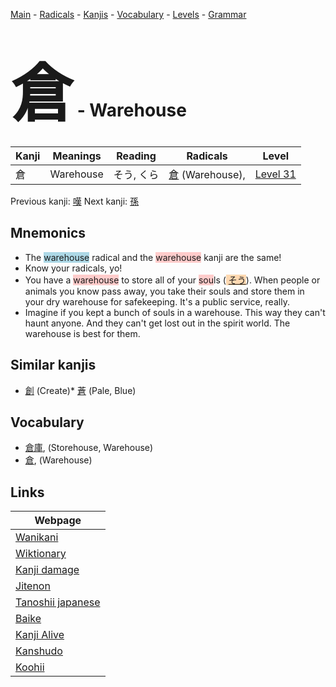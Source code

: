 <style> bigfont {font-size: 100px}</style>
[Main](../README.md) -
[Radicals](../radicals.md) -
[Kanjis](../kanjis.md) -
[Vocabulary](../vocabulary.md) -
[Levels](../levels.md) -
[Grammar](../grammar.md)
# <bigfont> 倉</bigfont> - Warehouse 

| Kanji | Meanings | Reading | Radicals | Level |
| --- | --- | --- | --- | --- |
| 倉 | Warehouse | そう, くら | [倉](../radicals/倉.md) (Warehouse),  | [Level 31](../levels/wk_level31.md) |

Previous kanji: [嘆](嘆.md) Next kanji: [孫](孫.md) 

## Mnemonics
 * The <span style="background-color:#ADD8E6"> warehouse</span> radical and the <span style="background-color:#ffcccb"> warehouse</span> kanji are the same!
* Know your radicals, yo!
* You have a <span style="background-color:#ffcccb"> warehouse</span> to store all of your <span style="background-color:#ffcccb"> sou</span>ls (<span style="background-color:#fed8b1"> [そう](https://jisho.org/search/そう)</span>). When people or animals you know pass away, you take their souls and store them in your dry warehouse for safekeeping. It's a public service, really.
* Imagine if you kept a bunch of souls in a warehouse. This way they can't haunt anyone. And they can't get lost out in the spirit world. The warehouse is best for them.


## Similar kanjis
 * [創](創.md) (Create)* [蒼](蒼.md) (Pale, Blue)


## Vocabulary
 * [倉庫](../vocabulary/倉.md), (Storehouse, Warehouse)
* [倉](../vocabulary/倉.md), (Warehouse)



## Links 

| Webpage |
| --- |
| [Wanikani          ](https://www.wanikani.com/kanji/倉) |
| [Wiktionary        ](https://en.wiktionary.org/wiki/倉) |
| [Kanji damage      ](http://www.kanjidamage.com/kanji/search?utf8=✓&q=倉) |
| [Jitenon           ](https://jitenon.com/kanji/倉) |
| [Tanoshii japanese ](https://www.tanoshiijapanese.com/dictionary/kanji.cfm?k=倉) |
| [Baike             ](https://baike.baidu.com/item/倉) |
| [Kanji Alive       ](https://app.kanjialive.com/倉) |
| [Kanshudo          ](https://www.kanshudo.com/searchmn?q=倉) |
| [Koohii            ](https://kanji.koohii.com/study/kanji/倉) |
